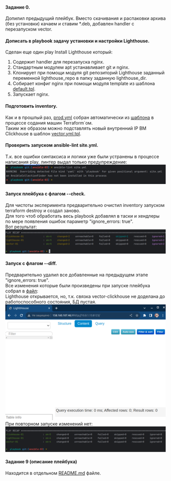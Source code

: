 #### Задание 0.  
Допилил предыдущий плейбук. Вместо скачивания и распаковки архива (без установки) качаем и ставим *.deb, добавлен handler с перезапуском vector.  
#### Дописать в playbook задачу установки и настройки Lighthouse.  
Сделан еще один play Install Lighthouse который:  
1. Содержит handler для перезапуска nginx.
2. Стандартным модулем apt устанавливает git и nginx.  
3. Клонирует при помощи модуля git репозиторий Lighthouse заданный переменной lighthouse_repo в папку заданную lighthouse_dir.  
4. Собирает конфиг nginx при помощи модуля template из шаблона [default.tpl](playbook/default.tpl).  
5. Запускает nginx.  
#### Подготовить inventory.  
Как и в прошлый раз, [prod.yml](playbook/inventory/prod.yml) собран автоматически из [шаблона](terraform/prod.tftpl) в процессе содания машин Terraform`ом.  
Таким же образом можно подставлять новый внутренний IP ВМ Clickhouse в шаблон [vector.yml.tpl](playbook/vector.yml.tpl).  
#### Проверить запуском ansible-lint site.yml.  
Т.к. все ошибки синтаксиса и логики уже были устранены в процессе написания play, линтер выдал только предупреждение:  
![WARNING](img/ans3-1.png)  
#### Запуск плейбука с флагом --check.  
Для чистоты эксперимента предварительно очистил inventory запуском terraform destroy и создал заново.  
Для того чтоб обработать весь playbook добавлял в таски и хендлеры по мере появления ошибок параметр "ignore_errors: true".  
Вот результат:  
![check](img/ans3-2.png)  
#### Запуск с флагом --diff.  
Предварительно удалил все добавленные на предыдущем этапе "ignore_errors: true".  
Все изменения которые были произведены при запуске плейбука собрал в [файл](ansible_diff.txt):  
Lighthouse открывается, но, т.к. связка vector-clickhouse не доделана до работоспособного состояния, БД пустая.  
![Lighthouse](img/ans3-3.png)  
При повторном запуске изменений нет:  
![no_diff](img/ans3-4.png)  
#### Задание 9 (описание плейбука)  
Находится в отдельном [README.md](playbook/README.md) файле.
